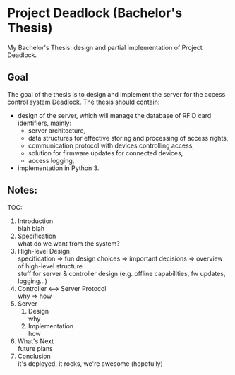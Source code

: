 Project Deadlock (Bachelor's Thesis)
====================================

My Bachelor's Thesis: design and partial implementation of Project Deadlock.

Goal
----

The goal of the thesis is to design and implement the server for the access control system Deadlock. The thesis should contain:
- design of the server, which will manage the database of RFID card identifiers, mainly:
  - server architecture,
  - data structures for effective storing and processing of access rights,
  - communication protocol with devices controlling access,
  - solution for firmware updates for connected devices,
  - access logging,
- implementation in Python 3.

Notes:
------

TOC:

1. Introduction  
   blah blah
2. Specification  
   what do we want from the system?
3. High-level Design  
   specification => fun design choices => important decisions => overview of high-level structure  
   stuff for server & controller design (e.g. offline capabilities, fw updates, logging...)
4. Controller <--> Server Protocol  
   why => how
4. Server  
   1. Design  
      why
   2. Implementation  
      how
5. What's Next  
   future plans
6. Conclusion  
   it's deployed, it rocks, we're awesome (hopefully)
